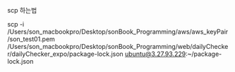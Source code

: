 scp 하는법

scp -i /Users/son_macbookpro/Desktop/sonBook_Programming/aws/aws_keyPair/son_test01.pem /Users/son_macbookpro/Desktop/sonBook_Programming/web/dailyChecker/dailyChecker_expo/package-lock.json ubuntu@3.27.93.229:~/package-lock.json